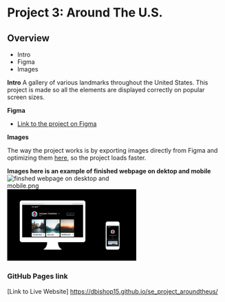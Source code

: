 # Project 3: Around The U.S.

## Overview

- Intro
- Figma
- Images

**Intro**
A gallery of various landmarks throughout the United States. This project is made so all the elements are displayed correctly on popular screen sizes.

**Figma**

- [Link to the project on Figma](https://www.figma.com/file/ii4xxsJ0ghevUOcssTlHZv/Sprint-3%3A-Around-the-US?node-id=0%3A1)

**Images**

The way the project works is by exporting images directly from Figma and optimizing them [here](https://tinypng.com/), so the project loads faster.

**Images here is an example of finished webpage on dektop and mobile**
<img
  src="/images/screen1280.png"
  alt="finshed webpage on desktop and mobile.png"
  style="display: inline-block; margin: 0 auto; max-width: 300px">
<img
  src="/images/finshed webpage on desktop and mobile.png"
  alt="finshed webpage on desktop and mobile.png"
  style="display: inline-block; margin: 0 auto; max-width: 300px">
### GitHub Pages link

[Link to Live Website] https://dbishop15.github.io/se_project_aroundtheus/
